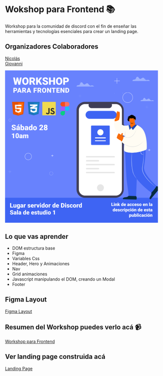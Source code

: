 # Wokshop para Frontend 📚

Workshop para la comunidad de discord con el fin de enseñar las herramientas y tecnologías esenciales para crear un landing page.

## Organizadores Colaboradores

[Nicolás](https://github.com/makoto2711)<br>
[Giovanni](https://github.com/volta2016)

![log2](images/flyer-workshop-2.jpeg)

## Lo que vas aprender

- DOM estructura base
- Figma
- Variables Css
- Header, Hero y Animaciones
- Nav
- Grid animaciones
- Javascript manipulando el DOM, creando un Modal
- Footer

## Figma Layout

[Figma Layout](https://www.figma.com/file/EQBLoL6ZqAmjpu5K0kaeHz/taller?node-id=3%3A3)

## Resumen del Workshop puedes verlo acá 📹

[Workshop para Frontend](https://youtu.be/vmQpLWuJeZ8)

## Ver landing page construida acá

[Landing Page](https://workshop-frontenddiscord.netlify.app/)

